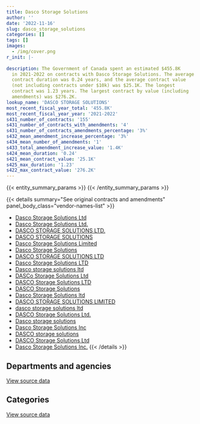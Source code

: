 ```yaml
---
title: Dasco Storage Solutions
author: ''
date: '2022-11-16'
slug: dasco_storage_solutions
categories: []
tags: []
images:
  - /img/cover.png
r_init: |-
  
description: The Government of Canada spent an estimated $455.8K
  in 2021-2022 on contracts with Dasco Storage Solutions. The average
  contract duration was 0.24 years, and the average contract value
  (not including contracts under $10k) was $25.1K. The longest
  contract was 1.23 years. The largest contract by value (including
  amendments) was $276.2K.
lookup_name: 'DASCO STORAGE SOLUTIONS'
most_recent_fiscal_year_total: '455.8K'
most_recent_fiscal_year_year: '2021-2022'
s431_number_of_contracts: '155'
s431_number_of_contracts_with_amendments: '4'
s431_number_of_contracts_amendments_percentage: '3%'
s432_mean_amendment_increase_percentage: '3%'
s434_mean_number_of_amendments: '1'
s433_total_amendment_increase_value: '1.4K'
s424_mean_duration: '0.24'
s421_mean_contract_value: '25.1K'
s425_max_duration: '1.23'
s422_max_contract_value: '276.2K'
---
```


<script src="/rmarkdown-libs/htmlwidgets/htmlwidgets.js"></script>
<link href="/rmarkdown-libs/datatables-css/datatables-crosstalk.css" rel="stylesheet" />
<script src="/rmarkdown-libs/datatables-binding/datatables.js"></script>
<script src="/rmarkdown-libs/jquery/jquery-3.6.0.min.js"></script>
<link href="/rmarkdown-libs/dt-core-bootstrap/css/dataTables.bootstrap.min.css" rel="stylesheet" />
<link href="/rmarkdown-libs/dt-core-bootstrap/css/dataTables.bootstrap.extra.css" rel="stylesheet" />
<script src="/rmarkdown-libs/dt-core-bootstrap/js/jquery.dataTables.min.js"></script>
<script src="/rmarkdown-libs/dt-core-bootstrap/js/dataTables.bootstrap.min.js"></script>
<link href="/rmarkdown-libs/crosstalk/css/crosstalk.min.css" rel="stylesheet" />
<script src="/rmarkdown-libs/crosstalk/js/crosstalk.min.js"></script>
<script src="/rmarkdown-libs/htmlwidgets/htmlwidgets.js"></script>
<link href="/rmarkdown-libs/datatables-css/datatables-crosstalk.css" rel="stylesheet" />
<script src="/rmarkdown-libs/datatables-binding/datatables.js"></script>
<script src="/rmarkdown-libs/jquery/jquery-3.6.0.min.js"></script>
<link href="/rmarkdown-libs/dt-core-bootstrap/css/dataTables.bootstrap.min.css" rel="stylesheet" />
<link href="/rmarkdown-libs/dt-core-bootstrap/css/dataTables.bootstrap.extra.css" rel="stylesheet" />
<script src="/rmarkdown-libs/dt-core-bootstrap/js/jquery.dataTables.min.js"></script>
<script src="/rmarkdown-libs/dt-core-bootstrap/js/dataTables.bootstrap.min.js"></script>
<link href="/rmarkdown-libs/crosstalk/css/crosstalk.min.css" rel="stylesheet" />
<script src="/rmarkdown-libs/crosstalk/js/crosstalk.min.js"></script>

{{< entity_summary_params >}}
{{< /entity_summary_params >}}

{{< details summary="See original contracts and amendments" panel_body_class="vendor-names-list" >}}
- [Dasco Storage Solutions Ltd](https://search.open.canada.ca/en/ct/?sort=contract_value_f%20desc&page=1&search_text=%22Dasco%20Storage%20Solutions%20Ltd%22)
- [Dasco Storage Solutions Ltd.](https://search.open.canada.ca/en/ct/?sort=contract_value_f%20desc&page=1&search_text=%22Dasco%20Storage%20Solutions%20Ltd.%22)
- [DASCO STORAGE SOLUTIONS LTD.](https://search.open.canada.ca/en/ct/?sort=contract_value_f%20desc&page=1&search_text=%22DASCO%20STORAGE%20SOLUTIONS%20LTD.%22)
- [DASCO STORAGE SOLUTIONS](https://search.open.canada.ca/en/ct/?sort=contract_value_f%20desc&page=1&search_text=%22DASCO%20STORAGE%20SOLUTIONS%22)
- [Dasco Storage Solutions Limited](https://search.open.canada.ca/en/ct/?sort=contract_value_f%20desc&page=1&search_text=%22Dasco%20Storage%20Solutions%20Limited%22)
- [Dasco Storage Solutions](https://search.open.canada.ca/en/ct/?sort=contract_value_f%20desc&page=1&search_text=%22Dasco%20Storage%20Solutions%22)
- [DASCO STORAGE SOLUTIONS LTD](https://search.open.canada.ca/en/ct/?sort=contract_value_f%20desc&page=1&search_text=%22DASCO%20STORAGE%20SOLUTIONS%20LTD%22)
- [Dasco Storage Solutions LTD](https://search.open.canada.ca/en/ct/?sort=contract_value_f%20desc&page=1&search_text=%22Dasco%20Storage%20Solutions%20LTD%22)
- [Dasco storage solutions ltd](https://search.open.canada.ca/en/ct/?sort=contract_value_f%20desc&page=1&search_text=%22Dasco%20storage%20solutions%20ltd%22)
- [DASCo Storage Solutions Ltd](https://search.open.canada.ca/en/ct/?sort=contract_value_f%20desc&page=1&search_text=%22DASCo%20Storage%20Solutions%20Ltd%22)
- [DASCO Storage Solutions LTD](https://search.open.canada.ca/en/ct/?sort=contract_value_f%20desc&page=1&search_text=%22DASCO%20Storage%20Solutions%20LTD%22)
- [DASCO Storage Solutions](https://search.open.canada.ca/en/ct/?sort=contract_value_f%20desc&page=1&search_text=%22DASCO%20Storage%20Solutions%22)
- [Dasco Storage Solutions ltd](https://search.open.canada.ca/en/ct/?sort=contract_value_f%20desc&page=1&search_text=%22Dasco%20Storage%20Solutions%20ltd%22)
- [DASCO STORAGE SOLUTIONS LIMITED](https://search.open.canada.ca/en/ct/?sort=contract_value_f%20desc&page=1&search_text=%22DASCO%20STORAGE%20SOLUTIONS%20LIMITED%22)
- [dasco storage solutions ltd](https://search.open.canada.ca/en/ct/?sort=contract_value_f%20desc&page=1&search_text=%22dasco%20storage%20solutions%20ltd%22)
- [DASCO Storage Solutions Ltd.](https://search.open.canada.ca/en/ct/?sort=contract_value_f%20desc&page=1&search_text=%22DASCO%20Storage%20Solutions%20Ltd.%22)
- [Dasco storage solutions](https://search.open.canada.ca/en/ct/?sort=contract_value_f%20desc&page=1&search_text=%22Dasco%20storage%20solutions%22)
- [Dasco Storage Solutions Inc](https://search.open.canada.ca/en/ct/?sort=contract_value_f%20desc&page=1&search_text=%22Dasco%20Storage%20Solutions%20Inc%22)
- [DASCO storage solutions](https://search.open.canada.ca/en/ct/?sort=contract_value_f%20desc&page=1&search_text=%22DASCO%20storage%20solutions%22)
- [DASCO Storage Solutions Ltd](https://search.open.canada.ca/en/ct/?sort=contract_value_f%20desc&page=1&search_text=%22DASCO%20Storage%20Solutions%20Ltd%22)
- [Dasco Storage Solutions Inc.](https://search.open.canada.ca/en/ct/?sort=contract_value_f%20desc&page=1&search_text=%22Dasco%20Storage%20Solutions%20Inc.%22)
{{< /details >}}

## Departments and agencies

<div id="htmlwidget-1" style="width:100%;height:auto;" class="datatables html-widget"></div>
<script type="application/json" data-for="htmlwidget-1">{"x":{"style":"bootstrap","filter":"none","vertical":false,"data":[["<a href=\"/departments/cbsa-asfc/\">Canada Border Services Agency<\/a>","<a href=\"/departments/cic/\">Immigration, Refugees and Citizenship Canada<\/a>","<a href=\"/departments/cra-arc/\">Canada Revenue Agency<\/a>","<a href=\"/departments/csc-scc/\">Correctional Service of Canada<\/a>","<a href=\"/departments/dfatd-maecd/\">Global Affairs Canada<\/a>","<a href=\"/departments/dnd-mdn/\">National Defence<\/a>","<a href=\"/departments/elections/\">Elections Canada<\/a>","<a href=\"/departments/ic/\">Innovation, Science and Economic Development Canada<\/a>","<a href=\"/departments/nrc-cnrc/\">National Research Council Canada<\/a>","<a href=\"/departments/nsira-ossnr/\">National Security and Intelligence Review Agency<\/a>","<a href=\"/departments/pch/\">Canadian Heritage<\/a>","<a href=\"/departments/pwgsc-tpsgc/\">Public Services and Procurement Canada<\/a>","<a href=\"/departments/rcmp-grc/\">Royal Canadian Mounted Police<\/a>","<a href=\"/departments/ssc-spc/\">Shared Services Canada<\/a>","<a href=\"/departments/tc/\">Transport Canada<\/a>"],[25427.66,13328.35,null,15641.46,58692.2,506486.72,11673.64,null,null,null,43145.66,10226.5,76673.84,211685.45,null],[21690.35,null,null,null,19910.6,362774.01,27778.95,null,12204,null,null,17181,122606.36,115449.84,15505.35],[null,5965.66,18264.42,null,83493.44,703746.26,null,null,null,null,null,null,38041.85,152167.87,10003.35],[52271.67,7601.4,19875.98,null,26386.63,156692.74,null,19015.64,null,31460.9,null,null,61605.28,80861.69,null]],"container":"<table class=\"table table-striped table-hover row-border order-column display\">\n  <thead>\n    <tr>\n      <th>Department<\/th>\n      <th>2018-2019<\/th>\n      <th>2019-2020<\/th>\n      <th>2020-2021<\/th>\n      <th>2021-2022<\/th>\n    <\/tr>\n  <\/thead>\n<\/table>","options":{"order":[[4,"desc"]],"pageLength":10,"autoWidth":true,"columnDefs":[{"targets":1,"render":"function(data, type, row, meta) {\n    return type !== 'display' ? data : DTWidget.formatCurrency(data, \"$\", 2, 3, \",\", \".\", true, null);\n  }"},{"targets":2,"render":"function(data, type, row, meta) {\n    return type !== 'display' ? data : DTWidget.formatCurrency(data, \"$\", 2, 3, \",\", \".\", true, null);\n  }"},{"targets":3,"render":"function(data, type, row, meta) {\n    return type !== 'display' ? data : DTWidget.formatCurrency(data, \"$\", 2, 3, \",\", \".\", true, null);\n  }"},{"targets":4,"render":"function(data, type, row, meta) {\n    return type !== 'display' ? data : DTWidget.formatCurrency(data, \"$\", 2, 3, \",\", \".\", true, null);\n  }"},{"width":"16%","targets":[1,2,3,4]},{"className":"dt-right","targets":[1,2,3,4]}],"orderClasses":false}},"evals":["options.columnDefs.0.render","options.columnDefs.1.render","options.columnDefs.2.render","options.columnDefs.3.render"],"jsHooks":[]}</script>
<p class="text-right">
<a href="https://github.com/GoC-Spending/contracts-data/tree/main/data/out/vendors/dasco_storage_solutions/summary_by_fiscal_year_by_department.csv" class="source-data-link btn btn-link">View source data</a>
</p>

## Categories

<div id="htmlwidget-2" style="width:100%;height:auto;" class="datatables html-widget"></div>
<script type="application/json" data-for="htmlwidget-2">{"x":{"style":"bootstrap","filter":"none","vertical":false,"data":[["<a href=\"/categories/facilities_and_construction/\">Facilities and construction<\/a>","<a href=\"/categories/office_management/\">Office management<\/a>","<a href=\"/categories/defence/\">Defence<\/a>","<a href=\"/categories/information_technology/\">Information technology<\/a>","<a href=\"/categories/industrial_products_and_services/\">Industrial products and services<\/a>"],[38295.7,433846.35,131999.85,40534.4,328305.18],[null,476135.99,null,58079.41,180885.06],[null,564824.95,153862.75,30877.96,262117.19],[null,112080.85,null,7601.4,336089.68]],"container":"<table class=\"table table-striped table-hover row-border order-column display\">\n  <thead>\n    <tr>\n      <th>Category<\/th>\n      <th>2018-2019<\/th>\n      <th>2019-2020<\/th>\n      <th>2020-2021<\/th>\n      <th>2021-2022<\/th>\n    <\/tr>\n  <\/thead>\n<\/table>","options":{"order":[[4,"desc"]],"dom":"t","pageLength":30,"autoWidth":true,"columnDefs":[{"targets":1,"render":"function(data, type, row, meta) {\n    return type !== 'display' ? data : DTWidget.formatCurrency(data, \"$\", 2, 3, \",\", \".\", true, null);\n  }"},{"targets":2,"render":"function(data, type, row, meta) {\n    return type !== 'display' ? data : DTWidget.formatCurrency(data, \"$\", 2, 3, \",\", \".\", true, null);\n  }"},{"targets":3,"render":"function(data, type, row, meta) {\n    return type !== 'display' ? data : DTWidget.formatCurrency(data, \"$\", 2, 3, \",\", \".\", true, null);\n  }"},{"targets":4,"render":"function(data, type, row, meta) {\n    return type !== 'display' ? data : DTWidget.formatCurrency(data, \"$\", 2, 3, \",\", \".\", true, null);\n  }"},{"width":"16%","targets":[1,2,3,4]},{"className":"dt-right","targets":[1,2,3,4]}],"orderClasses":false,"lengthMenu":[10,25,30,50,100]}},"evals":["options.columnDefs.0.render","options.columnDefs.1.render","options.columnDefs.2.render","options.columnDefs.3.render"],"jsHooks":[]}</script>
<p class="text-right">
<a href="https://github.com/GoC-Spending/contracts-data/tree/main/data/out/vendors/dasco_storage_solutions/summary_by_fiscal_year_by_category.csv" class="source-data-link btn btn-link">View source data</a>
</p>

